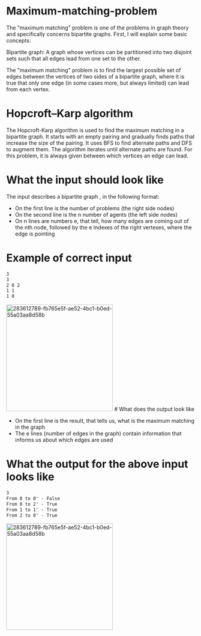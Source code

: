 # Maximum-matching-problem
The "maximum matching" problem is one of the problems in graph theory and specifically concerns bipartite graphs. First, I will explain some basic concepts:

Bipartite graph: A graph whose vertices can be partitioned into two disjoint sets such that all edges lead from one set to the other.

The "maximum matching" problem is to find the largest possible set of edges between the vertices of two sides of a bipartite graph, where it is true that only one edge (in some cases more, but always limited) can lead from each vertex.

# Hopcroft–Karp algorithm
The Hopcroft-Karp algorithm is used to find the maximum matching in a bipartite graph. It starts with an empty pairing and gradually finds paths that increase the size of the pairing. It uses BFS to find alternate paths and DFS to augment them. The algorithm iterates until alternate paths are found. For this problem, it is always given between which vertices an edge can lead.

# What the input should look like
The input describes a bipartite graph , in the following format:
- On the first line is the number of problems (the right side nodes)
- On the second line is the n number of agents (the left side nodes)
- On n lines are numbers e, that tell, how many edges are coming out of the nth node, followed by the e Indexes of the right vertexes, where the edge is pointing
# Example of correct input
```txt
3
3
2 0 2
1 1
1 0

```
<img width="284" alt="283612789-fb765e5f-ae52-4bc1-b0ed-55a03aa8d58b" src="https://github.com/Otasmacour/Maximum-matching-problem/assets/111227700/6b912c8e-a998-4186-b785-c01711f13b1a">
# What does the output look like

- On the first line is the result, that tells us, what is the maximum matching in the graph
- The e lines (number of edges in the graph) contain information that informs us about which edges are used
# What the output for the above input looks like
```txt
3
From 0 to 0' - False
From 0 to 2' - True
From 1 to 1' - True
From 2 to 0' - True
```
<img width="284" alt="283612789-fb765e5f-ae52-4bc1-b0ed-55a03aa8d58b" src="https://github.com/Otasmacour/Maximum-matching-problem/assets/111227700/01a60b12-a662-4085-9e84-f8220d5e1e75">



